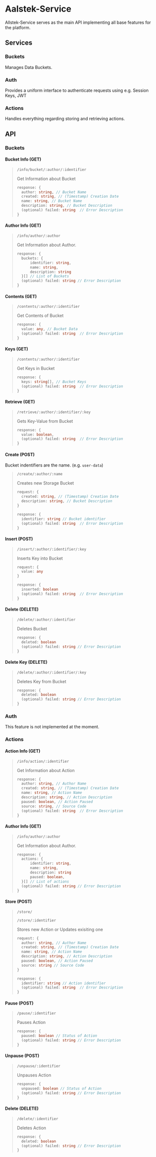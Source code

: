 # Aalstek-Service

Allstek-Service serves as the main API implementing all base features for the platform.

## Services

### Buckets

Manages Data Buckets.

### Auth

Provides a uniform interface to authenticate requests using e.g. Session Keys, JWT

### Actions

Handles everything regarding storing and retrieving actions.

## API

### Buckets

#### Bucket Info (GET)

> `/info/bucket/:author/:identifier`
>
> Get Information about Bucket
>
> ```ts
>response: {
>   author: string, // Bucket Name
>   created: string, // (Timestamp) Creation Date
>   name: string, // Bucket Name
>   description: string, // Bucket Description
>   (optional) failed: string  // Error Description
>}
> ```

#### Author Info (GET)

> `/info/author/:author`
>
> Get Information about Author.
>
> ```ts
>response: {
>   buckets: {
>       identifier: string,
>       name: string,
>       description: string
>   }[] // List of Buckets
>   (optional) failed: string // Error Description
>}
>```

#### Contents (GET)

> `/contents/:author/:identifier`
>
> Get Contents of Bucket
>
> ```ts
>response: {
>   value: any, // Bucket Data
>   (optional) failed: string  // Error Description
>}
> ```

#### Keys (GET)

> `/contents/:author/:identifier`
>
> Get Keys in Bucket
>
> ```ts
>response: {
>   keys: string[], // Bucket Keys
>   (optional) failed: string  // Error Description
>}
> ```

#### Retrieve (GET)

> `/retrieve/:author/:identifier/:key`
>
> Gets Key-Value from Bucket
>
> ```ts
>response: {
>   value: boolean,
>   (optional) failed: string  // Error Description
>}
> ```

#### Create (POST)

Bucket indentifiers are the name. (e.g. `user-data`)

> `/create/:author/:name`
>
> Creates new Storage Bucket
>
> ```ts
>request: {
>   created: string, // (Timestamp) Creation Date
>   description: string, // Bucket Description
>}
>
>response: {
>   identifier: string // Bucket identifier
>   (optional) failed: string  // Error Description
>}
> ```

#### Insert (POST)

> `/insert/:author/:identifier/:key`
>
> Inserts Key into Bucket
>
> ```ts
>request: {
>   value: any
>}
>
>response: {
>   inserted: boolean
>   (optional) failed: string  // Error Description
>}
> ```

#### Delete (DELETE)
> `/delete/:author/:identifier`
>
> Deletes Bucket
>
> ```ts
>response: {
>   deleted: boolean
>   (optional) failed: string // Error Description
>}
>```

#### Delete Key (DELETE)
> `/delete/:author/:identifier/:key`
>
> Deletes Key from Bucket
>
> ```ts
>response: {
>   deleted: boolean
>   (optional) failed: string // Error Description
>}
>```

### Auth

This feature is not implemented at the moment.

### Actions

#### Action Info (GET)

> `/info/action/:identifier`
>
> Get Information about Action
>
> ```ts
>response: {
>   author: string, // Author Name
>   created: string, // (Timestamp) Creation Date
>   name: string, // Action Name
>   description: string, // Action Description
>   paused: boolean, // Action Paused
>   source: string, // Source Code
>   (optional) failed: string  // Error Description
>}
> ```

#### Author Info (GET)

> `/info/author/:author`
>
> Get Information about Author.
>
> ```ts
>response: {
>   actions: {
>       identifier: string,
>       name: string,
>       description: string
>       paused: boolean,
>   }[] // List of actions
>   (optional) failed: string // Error Description
>}
>```

#### Store (POST)
> `/store/`
>
> `/store/:identifier`
>
> Stores new Action or Updates exisiting one
>
> ```ts
>request: {
>   author: string, // Author Name
>   created: string, // (Timestamp) Creation Date
>   name: string, // Action Name
>   description: string, // Action Description
>   paused: boolean, // Action Paused
>   source: string // Source Code
>}
>
>response: {
>   identifier: string // Action identifier
>   (optional) failed: string  // Error Description
>}
> ```

#### Pause (POST)
> `/pause/:identifier`
>
> Pauses Action
>
> ```ts
>response: {
>   paused: boolean // Status of Action
>   (optional) failed: string // Error Description
>}
>```

#### Unpause (POST)
> `/unpause/:identifier`
>
> Unpauses Action
>
> ```ts
>response: {
>   unpaused: boolean // Status of Action
>   (optional) failed: string // Error Description
>}
>```

#### Delete (DELETE)
> `/delete/:identifier`
>
> Deletes Action
>
> ```ts
>response: {
>   deleted: boolean
>   (optional) failed: string // Error Description
>}
>```